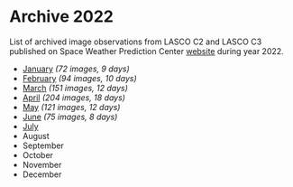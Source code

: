 # Archive 2022

List of archived image observations from LASCO C2 and LASCO C3 published on Space Weather Prediction Center [website](https://www.swpc.noaa.gov/products/lasco-coronagraph) during year 2022.


- [January](january2022.md) *(72 images, 9 days)*
- [February](february2022.md) *(94 images, 10 days)*
- [March](march2022.md) *(151 images, 12 days)*
- [April](april2022.md) *(204 images, 18 days)*
- [May](may2022.md) *(121 images, 12 days)*
- [June](june2022.md) *(75 images, 8 days)*
- [July](july2022.md)
- August
- September
- October
- November
- December
